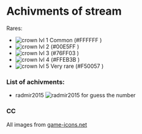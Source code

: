 # Achivments of stream

Rares:
* ![crown](https://raw.githubusercontent.com/Luchanso/achivments/master/img/rares/1lvl.png) lvl 1 Common (#FFFFFF )
* ![crown](https://raw.githubusercontent.com/Luchanso/achivments/master/img/rares/2lvl.png) lvl 2 (#00E5FF )
* ![crown](https://raw.githubusercontent.com/Luchanso/achivments/master/img/rares/3lvl.png) lvl 3 (#76FF03 )
* ![crown](https://raw.githubusercontent.com/Luchanso/achivments/master/img/rares/4lvl.png) lvl 4 (#FFEB3B )
* ![crown](https://raw.githubusercontent.com/Luchanso/achivments/master/img/rares/5lvl.png) lvl 5 Very rare (#F50057 )



### List of achivments:
* radmir2015 ![radmir2015](https://raw.githubusercontent.com/Luchanso/achivments/master/img/radmir2015.png) for guess the number

### CC
All images from [game-icons.net](http://game-icons.net/)
